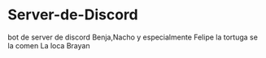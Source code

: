 # Server-de-Discord
bot de server de discord
Benja,Nacho y especialmente Felipe la tortuga se la comen
La loca Brayan
